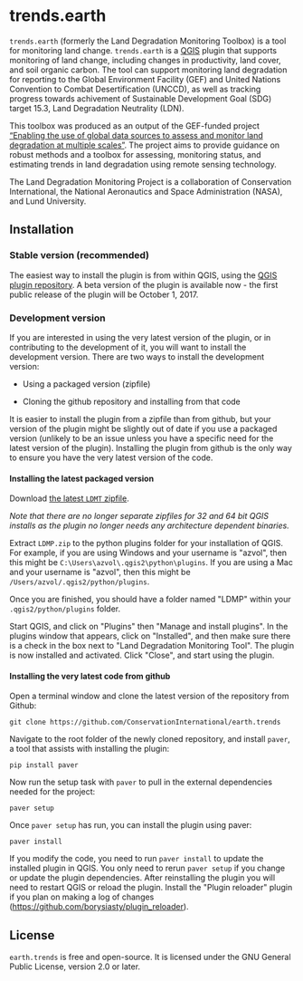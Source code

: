 # trends.earth 

`trends.earth` (formerly the Land Degradation Monitoring Toolbox) is a tool for 
monitoring land change. `trends.earth` is a [QGIS](http://www.qgis.org) plugin 
that supports monitoring of land change, including changes in productivity, 
land cover, and soil organic carbon. The tool can support monitoring land 
degradation for reporting to the Global Environment Facility (GEF) and United 
Nations Convention to Combat Desertification (UNCCD), as well as tracking 
progress towards achivement of Sustainable Development Goal (SDG) target 15.3, 
Land Degradation Neutrality (LDN).

This toolbox was produced as an output of the GEF-funded project [“Enabling the 
use of global data sources to assess and monitor land degradation at multiple 
scales”](http://vitalsigns.org/gef-ldmp). The project aims to provide guidance 
on robust methods and a toolbox for assessing, monitoring status, and 
estimating trends in land degradation using remote sensing technology.

The Land Degradation Monitoring Project is a collaboration of Conservation
International, the National Aeronautics and Space Administration (NASA), and
Lund University.

## Installation

### Stable version (recommended)

The easiest way to install the plugin is from within QGIS, using the [QGIS 
plugin repository](http://plugins.qgis.org/plugins/LDMP/). A beta version of 
the plugin is available now - the first public release of the plugin will be 
October 1, 2017.

### Development version

If you are interested in using the very latest version of the plugin, or in 
contributing to the development of it, you will want to install the development 
version. There are two ways to install the development version:

* Using a packaged version (zipfile)

* Cloning the github repository and installing from that code

It is easier to install the plugin from a zipfile than from github, but your 
version of the plugin might be slightly out of date if you use a packaged 
version (unlikely to be an issue unless you have a specific need for the latest 
version of the plugin).  Installing the plugin from github is the only way to 
ensure you have the very latest version of the code.

#### Installing the latest packaged version

Download [the latest `LDMT` 
zipfile](https://landdegradation.s3.amazonaws.com/Sharing/LDMP.zip).

*Note that there are no longer separate zipfiles for 32 and 64 bit QGIS 
installs as the plugin no longer needs any architecture dependent binaries.*

Extract `LDMP.zip` to the python plugins folder for your installation of QGIS. 
For example, if you are using Windows and your username is "azvol", then this 
might be `C:\Users\azvol\.qgis2\python\plugins`. If you are using a Mac and 
your username is "azvol", then this might be
`/Users/azvol/.qgis2/python/plugins`.

Once you are finished, you should have a folder named "LDMP" within your 
`.qgis2/python/plugins` folder.

Start QGIS, and click on "Plugins" then "Manage and install plugins". In the 
plugins window that appears, click on "Installed", and then make sure there is 
a check in the box next to "Land Degradation Monitoring Tool". The plugin is 
now installed and activated. Click "Close", and start using the plugin.

#### Installing the very latest code from github

Open a terminal window and clone the latest version of the repository from 
Github:

```
git clone https://github.com/ConservationInternational/earth.trends
```

Navigate to the root folder of the newly cloned repository, and install 
`paver`, a tool that assists with installing the plugin:

```
pip install paver
```

Now run the setup task with `paver` to pull in the external dependencies needed 
for the project:

```
paver setup
```

Once `paver setup` has run, you can install the plugin using paver:

```
paver install
```

If you modify the code, you need to run `paver install` to update the installed 
plugin in QGIS. You only need to rerun `paver setup` if you change or update 
the plugin dependencies. After reinstalling the plugin you will need to restart 
QGIS or reload the plugin. Install the "Plugin reloader" plugin if you plan on 
making a log of changes (https://github.com/borysiasty/plugin_reloader).

## License

`earth.trends` is free and open-source. It is licensed under the GNU General 
Public License, version 2.0 or later.
